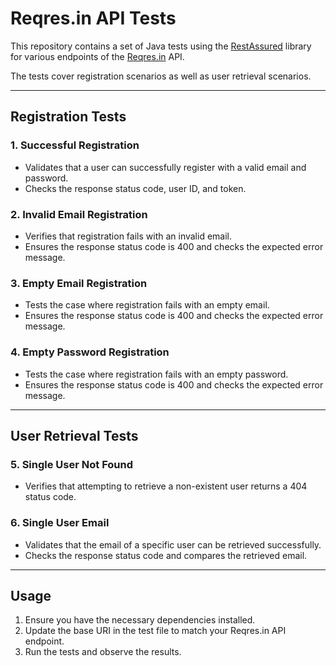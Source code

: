 # Reqres.in API Tests

This repository contains a set of Java tests using the [RestAssured](https://rest-assured.io) library for various endpoints of the [Reqres.in](https://reqres.in/) API.<br><p>
The tests cover registration scenarios as well as user retrieval scenarios.</p>

---

## Registration Tests

### 1. **Successful Registration**
- Validates that a user can successfully register with a valid email and password.
- Checks the response status code, user ID, and token.

### 2. **Invalid Email Registration**
- Verifies that registration fails with an invalid email.
- Ensures the response status code is 400 and checks the expected error message.

### 3. **Empty Email Registration**
- Tests the case where registration fails with an empty email.
- Ensures the response status code is 400 and checks the expected error message.

### 4. **Empty Password Registration**
- Tests the case where registration fails with an empty password.
- Ensures the response status code is 400 and checks the expected error message.

---

## User Retrieval Tests

### 5. **Single User Not Found**
- Verifies that attempting to retrieve a non-existent user returns a 404 status code.

### 6. **Single User Email**
- Validates that the email of a specific user can be retrieved successfully.
- Checks the response status code and compares the retrieved email.

---

## Usage

1. Ensure you have the necessary dependencies installed.
2. Update the base URI in the test file to match your Reqres.in API endpoint.
3. Run the tests and observe the results.